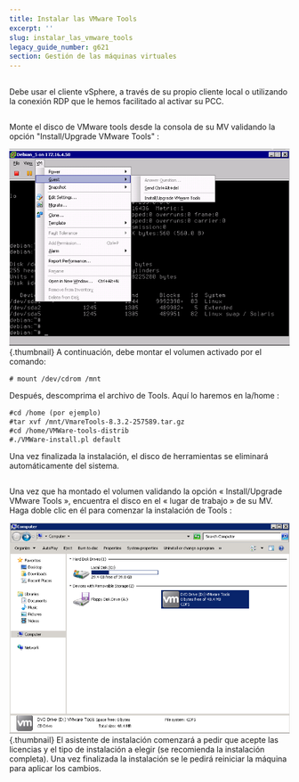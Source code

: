 ```yaml
---
title: Instalar las VMware Tools
excerpt: ''
slug: instalar_las_vmware_tools
legacy_guide_number: g621
section: Gestión de las máquinas virtuales
---
```



## 
Debe usar el cliente vSphere, a través de su propio cliente local o utilizando la conexión RDP que le hemos facilitado al activar su PCC.


## 
Monte el disco de VMware tools desde la consola de su MV validando la opción "Install/Upgrade VMware Tools" :

![](images/img_142.jpg){.thumbnail}
A continuación, debe montar el volumen activado por el comando:


```
# mount /dev/cdrom /mnt
```


Después, descomprima el archivo de Tools. Aquí lo haremos en la/home :


```
#cd /home (por ejemplo)
#tar xvf /mnt/VmareTools-8.3.2-257589.tar.gz
#cd /home/VMWare-tools-distrib
#./VMWare-install.pl default
```


Una vez finalizada la instalación, el disco de herramientas se eliminará automáticamente del sistema.


## 
Una vez que ha montado el volumen validando la opción « Install/Upgrade VMware Tools », encuentra el disco en el « lugar de trabajo » de su MV. Haga doble clic en él para comenzar la instalación de Tools :

![](images/img_143.jpg){.thumbnail}
El asistente de instalación comenzará a pedir que acepte las licencias y el tipo de instalación a elegir (se recomienda la instalación completa).
Una vez finalizada la instalación se le pedirá reiniciar la máquina para aplicar los cambios.

